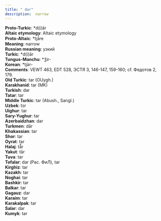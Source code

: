 ```yaml
---
title: " dar"
description:  narrow
---
```


<strong>Proto-Turkic</strong>:  *d(i)ār<br>
<strong>Altaic etymology</strong>:  Altaic etymology<br>
<strong> Proto-Altaic</strong>:  *ti̯ā́re<br>
<strong>Meaning</strong>:  narrow<br>
<strong>Russian meaning</strong>:  узкий<br>
<strong>Turkic</strong>:  *d(i)ār<br>
<strong>Tungus-Manchu</strong>:  *ǯir-<br>
<strong>Korean</strong>:  *tjǝ̀r-<br>
<strong>Comments</strong>:  VEWT 463, EDT 528, ЭСТЯ 3, 146-147, 159-160; cf. Федотов 2, 179.<br>
<strong>Old Turkic</strong>:  tar (OUygh.)<br>
<strong>Karakhanid</strong>:  tar (MK)<br>
<strong>Turkish</strong>:  dar<br>
<strong>Tatar</strong>:  tar<br>
<strong>Middle Turkic</strong>:  tar (Abush., Sangl.)<br>
<strong>Uzbek</strong>:  tɔr<br>
<strong>Uighur</strong>:  tar<br>
<strong>Sary-Yughur</strong>:  tar<br>
<strong>Azerbaidzhan</strong>:  dar<br>
<strong>Turkmen</strong>:  dār<br>
<strong>Khakassian</strong>:  tar<br>
<strong>Shor</strong>:  tar<br>
<strong>Oyrat</strong>:  tar<br>
<strong>Halaj</strong>:  tā̊r<br>
<strong>Yakut</strong>:  tār<br>
<strong>Tuva</strong>:  tar<br>
<strong>Tofalar</strong>:  dar (Рас. ФиЛ), tar<br>
<strong>Kirghiz</strong>:  tar<br>
<strong>Kazakh</strong>:  tar<br>
<strong>Noghai</strong>:  tar<br>
<strong>Bashkir</strong>:  tar<br>
<strong>Balkar</strong>:  tar<br>
<strong>Gagauz</strong>:  dar<br>
<strong>Karaim</strong>:  tar<br>
<strong>Karakalpak</strong>:  tar<br>
<strong>Salar</strong>:  dar<br>
<strong>Kumyk</strong>:  tar<br>


